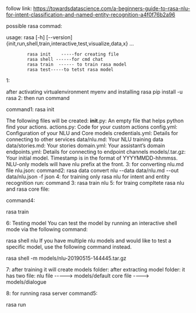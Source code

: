 follow link:
https://towardsdatascience.com/a-beginners-guide-to-rasa-nlu-for-intent-classification-and-named-entity-recognition-a4f0f76b2a96

possible rasa commad:

usage: rasa [-h] [--version]
            {init,run,shell,train,interactive,test,visualize,data,x} ...
            
            
            
            rasa init    -----for creating file
            rasa shell ------for cmd chat
            rasa train  ------ to train rasa model
            rasa test-----to tetst rasa model
            
1:

after activating virtualenvironment myenv
and installing rasa
pip install -u rasa
2:
then run command

command1:
rasa init  

 The following files will be created:
__init__.py: An empty file that helps python find your actions.
actions.py: Code for your custom actions
config.yml: Configuration of your NLU and Core models
credentials.yml: Details for connecting to other services
data/nlu.md: Your NLU training data
data/stories.md: Your stories
domain.yml: Your assistant’s domain
endpoints.yml: Details for connecting to endpoint channels
models/<timestamp>.tar.gz: Your initial model. Timestamp is in the format of YYYYMMDD-hhmmss. NLU-only models will have nlu prefix at the front.
  3:
for converting nlu.md file nlu.json:
command2:
rasa data convert nlu --data data/nlu.md --out data/nlu.json -f json
4:
 for training only rasa nlu for intent and entity recognition
 run:
 command 3:
 rasa train nlu
 5:
 for traing compltete rasa nlu and rasa core file:
 
 command4:
 
 rasa train
 
 
 6:
Testing model
You can test the model by running an interactive shell mode via the following command:

rasa shell nlu
If you have multiple nlu models and would like to test a specific model, use the following command instead.

rasa shell -m models/nlu-20190515-144445.tar.gz

7:
 after training it will create models folder:
 after extracting model folder:
 it has two file:
 nlu file  -----> models/default
 core file ----> models/dialogue
 
 8:
 for running rasa server 
 command5:
 
 rasa run
